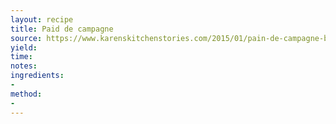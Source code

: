 ```yaml
---
layout: recipe
title: Paid de campagne
source: https://www.karenskitchenstories.com/2015/01/pain-de-campagne-batard.html
yield: 
time: 
notes: 
ingredients:
- 
method:
- 
---
```

